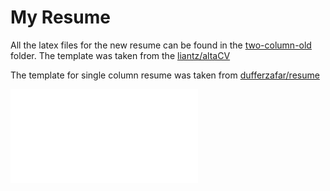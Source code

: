 # My Resume

All the latex files for the new resume can be found in the [two-column-old](/two-column-old) folder. The template was taken from the [liantz/altaCV](https://github.com/liantze/AltaCV)

The template for single column resume was taken from [dufferzafar/resume](https://github.com/dufferzafar/resume)

<embed src="Mehtab_Zafar_resume.pdf" type="application/pdf">
